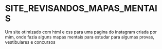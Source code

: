 # SITE_REVISANDOS_MAPAS_MENTAIS
Um site otimizado com html e css para uma pagina do instagram criada por mim, onde fazia alguns mapas mentais para estudar para algumas provas, vestibulares e concursos
